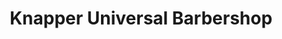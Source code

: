 ---
title: "Knapper Universal Barbershop"
url: /muskogee/knapper-universal-barbershop/
shop: Friseur
---